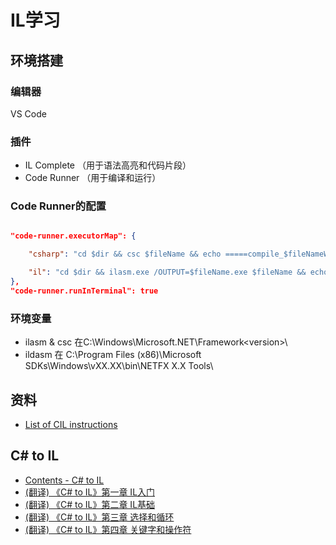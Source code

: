 # IL学习
## 环境搭建
### 编辑器
VS Code
### 插件
* IL Complete （用于语法高亮和代码片段）
* Code Runner （用于编译和运行）
### Code Runner的配置
```json

"code-runner.executorMap": {

    "csharp": "cd $dir && csc $fileName && echo =====compile_$fileNameWithoutExt.exe===== && .\\$fileNameWithoutExt.exe && echo =====ildasm_$fileNameWithoutExt.exe.il===== && ildasm /output=$fileNameWithoutExt.exe.il $fileNameWithoutExt.exe",

    "il": "cd $dir && ilasm.exe /OUTPUT=$fileName.exe $fileName && echo =====$fileName.exe===== && .\\$fileName.exe"
},
"code-runner.runInTerminal": true
```
### 环境变量
* ilasm & csc 在C:\Windows\Microsoft.NET\Framework\<version>\
* ildasm 在 C:\Program Files (x86)\Microsoft SDKs\Windows\vXX.XX\bin\NETFX X.X Tools\
## 资料
* [List of CIL instructions](https://en.wikipedia.org/wiki/List_of_CIL_instructions) 
## C# to IL
* [Contents - C# to IL](http://vijaymukhi.com/documents/books/ilbook/contents.htm)
* [(翻译) 《C# to IL》第一章 IL入门](https://www.cnblogs.com/Jax/archive/2009/05/29/1491523.html)
* [(翻译) 《C# to IL》第二章 IL基础](https://www.cnblogs.com/Jax/archive/2009/05/31/1492572.html)
* [(翻译) 《C# to IL》第三章 选择和循环](https://www.cnblogs.com/Jax/archive/2009/06/01/1493346.html)
* [(翻译) 《C# to IL》第四章 关键字和操作符](https://www.cnblogs.com/Jax/archive/2009/06/03/1495013.html)